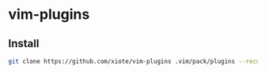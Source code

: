# vim-plugins

## Install
```bash
git clone https://github.com/xiote/vim-plugins .vim/pack/plugins --recursive
```

